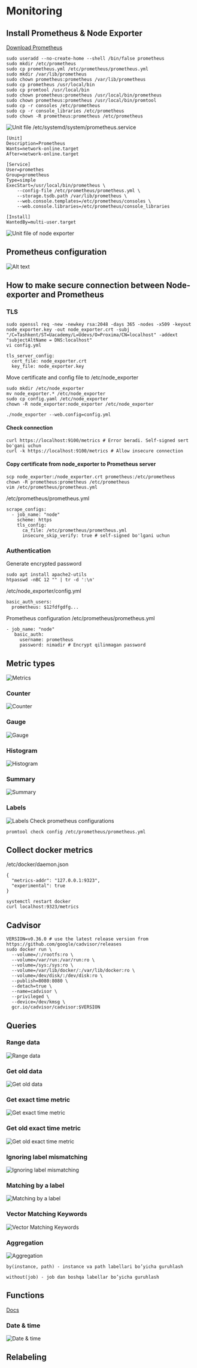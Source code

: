 # Monitoring

## Install Prometheus & Node Exporter

[Download Prometheus](https://prometheus.io/download/)

```
sudo useradd --no-create-home --shell /bin/false prometheus
sudo mkdir /etc/prometheus
sudo cp prometheus.yml /etc/prometheus/prometheus.yml
sudo mkdir /var/lib/prometheus
sudo chown prometheus:prometheus /var/lib/prometheus
sudo cp prometheus /usr/local/bin
sudo cp promtool /usr/local/bin
sudo chown prometheus:prometheus /usr/local/bin/prometheus
sudo chown prometheus:prometheus /usr/local/bin/promtool
sudo cp -r consoles /etc/prometheus
sudo cp -r console_libraries /etc/prometheus
sudo chown -R prometheus:prometheus /etc/prometheus
```

![Unit file](images/image_unit_prometheus.png)
/etc/systemd/system/prometheus.service
```
[Unit]
Description=Prometheus
Wants=network-online.target
After=network-online.target

[Service]
User=promethes
Group=prometheus
Type=simple
ExecStart=/usr/local/bin/prometheus \
    --config-file /etc/prometheus/prometheus.yml \
    --storage.tsdb.path /var/lib/prometheus \
    --web.console.templates=/etc/prometheus/consoles \
    --web.console.libraries=/etc/prometheus/console_libraries

[Install]
WantedBy=multi-user.target
```
![Unit file of node exporter](images/image_node_exporter.png)

## Prometheus configuration

![Alt text](images/image_prometheus_config.png)

## How to make secure connection between Node-exporter and Prometheus

### TLS

```
sudo openssl req -new -newkey rsa:2048 -days 365 -nodes -x509 -keyout node_exporter.key -out node_exporter.crt -subj "/C=Tashkent/ST=Uacademy/L=Udevs/O=Proxima/CN=localhost" -addext "subjectAltName = DNS:localhost"
vi config.yml

tls_server_config:
  cert_file: node_exporter.crt
  key_file: node_exporter.key
```

Move certificate and config file to /etc/node_exporter
```
sudo mkdir /etc/node_exporter
mv node_exporter.* /etc/node_exporter
sudo cp config.yaml /etc/node_exporter
chown -R node_exporter:node_exporter /etc/node_exporter

./node_exporter --web.config=config.yml
```

#### Check connection

```
curl https://localhost:9100/metrics # Error beradi. Self-signed sert bo'gani uchun
curl -k https://localhost:9100/metrics # Allow insecure connection
```

#### Copy certificate from node_exporter to Prometheus server
```
scp node_exporter:/node_exporter.crt prometheus:/etc/prometheus
chown -R prometheus:prometheus /etc/prometheus
vim /etc/prometheus/prometheus.yml
```
/etc/prometheus/prometheus.yml
```
scrape_configs:
  - job_name: "node"
    scheme: https
    tls_config:
      ca_file: /etc/prometheus/prometheus.yml
      insecure_skip_verify: true # self-signed bo'lgani uchun
```
### Authentication
Generate encrypted password
```
sudo apt install apache2-utils
htpasswd -nBC 12 "" | tr -d ':\n'
```
/etc/node_exporter/config.yml
```
basic_auth_users:
  prometheus: $12fdfgdfg...
```
Prometheus configuration
/etc/prometheus/prometheus.yml
```
- job_name: "node"
   basic_auth:
     username: prometheus
     password: nimadir # Encrypt qilinmagan password
```
## Metric types
![Metrics](images/image_metric_types.png)
### Counter
![Counter](images/image_counter.png)
### Gauge
![Gauge](images/image_gauge.png)
### Histogram
![Histogram](images/image_histogram.png)
### Summary
![Summary](images/image_summary.png)
### Labels
![Labels](images/image_labels.png)
Check prometheus configurations
```
promtool check config /etc/prometheus/prometheus.yml
```
## Collect docker metrics
/etc/docker/daemon.json
```
{
  "metrics-addr": "127.0.0.1:9323",
  "experimental": true
}
```
```
systemctl restart docker
curl localhost:9323/metrics
```
## Cadvisor
```
VERSION=v0.36.0 # use the latest release version from https://github.com/google/cadvisor/releases
sudo docker run \
  --volume=/:/rootfs:ro \
  --volume=/var/run:/var/run:ro \
  --volume=/sys:/sys:ro \
  --volume=/var/lib/docker/:/var/lib/docker:ro \
  --volume=/dev/disk/:/dev/disk:ro \
  --publish=8080:8080 \
  --detach=true \
  --name=cadvisor \
  --privileged \
  --device=/dev/kmsg \
  gcr.io/cadvisor/cadvisor:$VERSION
```
## Queries
### Range data
![Range data](images/image_range.png) 
### Get old data
![Get old data](images/image_get_old_data.png)
### Get exact time metric
![Get exact time metric](images/image_exact_time_metric.png)
### Get old exact time metric
![Get old exact time metric](images/image_exact_old.png)
### Ignoring label mismatching
![Ignoring label mismatching](images/image_label_ignoring.png)
### Matching by a label
![Matching by a label](images/image_match_label.png)
### Vector Matching Keywords
![Vector Matching Keywords](images/image_vector_matching.png)
### Aggregation
![Aggregation](images/image_aggregation.png)
```
by(instance, path) - instance va path labellari bo’yicha guruhlash

without(job) - job dan boshqa labellar bo’yicha guruhlash
```
## Functions
[Docs](https://prometheus.io/docs/prometheus/latest/querying/functions/)
### Date & time
![Date & time](images/image_date_time.png)
## Relabeling